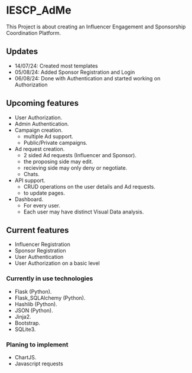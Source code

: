 # IESCP_AdMe
This Project is about creating an Influencer Engagement and Sponsorship Coordination Platform.

## Updates
- 14/07/24: Created most templates
- 05/08/24: Added Sponsor Registration and Login
- 06/08/24: Done with Authentication and started working on Authorization

## Upcoming features
- User Authorization.
- Admin Authentication.
- Campaign creation.
  - multiple Ad support.
  - Public/Private campaigns.
- Ad request creation.
  - 2 sided Ad requests (Influencer and Sponsor).
  - the proposing side may edit.
  - recieving side may only deny or negotiate.
  - Chats.
- API support.
  - CRUD operations on the user details and Ad requests.
  - to update pages.
- Dashboard.
  - For every user.
  - Each user may have distinct Visual Data analysis.
 
## Current features
- Influencer Registration
- Sponsor Registration
- User Authentication
- User Authorization on a basic level

### Currently in use technologies
- Flask (Python).
- Flask_SQLAlchemy (Python).
- Hashlib (Python).
- JSON (Python).
- Jinja2.
- Bootstrap.
- SQLite3.

### Planing to implement
- ChartJS.
- Javascript requests
